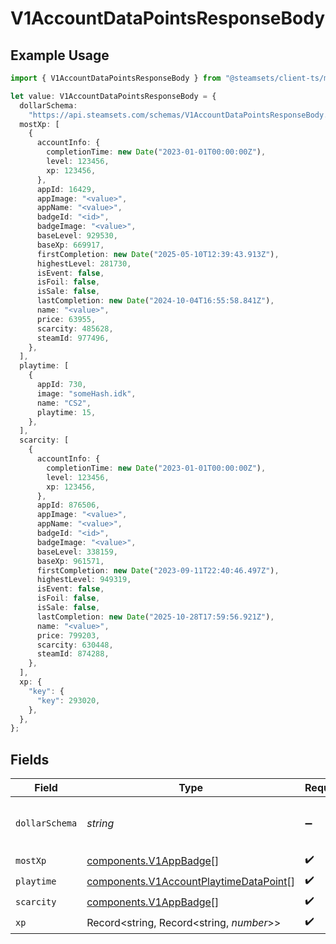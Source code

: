 # V1AccountDataPointsResponseBody

## Example Usage

```typescript
import { V1AccountDataPointsResponseBody } from "@steamsets/client-ts/models/components";

let value: V1AccountDataPointsResponseBody = {
  dollarSchema:
    "https://api.steamsets.com/schemas/V1AccountDataPointsResponseBody.json",
  mostXp: [
    {
      accountInfo: {
        completionTime: new Date("2023-01-01T00:00:00Z"),
        level: 123456,
        xp: 123456,
      },
      appId: 16429,
      appImage: "<value>",
      appName: "<value>",
      badgeId: "<id>",
      badgeImage: "<value>",
      baseLevel: 929530,
      baseXp: 669917,
      firstCompletion: new Date("2025-05-10T12:39:43.913Z"),
      highestLevel: 281730,
      isEvent: false,
      isFoil: false,
      isSale: false,
      lastCompletion: new Date("2024-10-04T16:55:58.841Z"),
      name: "<value>",
      price: 63955,
      scarcity: 485628,
      steamId: 977496,
    },
  ],
  playtime: [
    {
      appId: 730,
      image: "someHash.idk",
      name: "CS2",
      playtime: 15,
    },
  ],
  scarcity: [
    {
      accountInfo: {
        completionTime: new Date("2023-01-01T00:00:00Z"),
        level: 123456,
        xp: 123456,
      },
      appId: 876506,
      appImage: "<value>",
      appName: "<value>",
      badgeId: "<id>",
      badgeImage: "<value>",
      baseLevel: 338159,
      baseXp: 961571,
      firstCompletion: new Date("2023-09-11T22:40:46.497Z"),
      highestLevel: 949319,
      isEvent: false,
      isFoil: false,
      isSale: false,
      lastCompletion: new Date("2025-10-28T17:59:56.921Z"),
      name: "<value>",
      price: 799203,
      scarcity: 630448,
      steamId: 874288,
    },
  ],
  xp: {
    "key": {
      "key": 293020,
    },
  },
};
```

## Fields

| Field                                                                                            | Type                                                                                             | Required                                                                                         | Description                                                                                      | Example                                                                                          |
| ------------------------------------------------------------------------------------------------ | ------------------------------------------------------------------------------------------------ | ------------------------------------------------------------------------------------------------ | ------------------------------------------------------------------------------------------------ | ------------------------------------------------------------------------------------------------ |
| `dollarSchema`                                                                                   | *string*                                                                                         | :heavy_minus_sign:                                                                               | A URL to the JSON Schema for this object.                                                        | https://api.steamsets.com/schemas/V1AccountDataPointsResponseBody.json                           |
| `mostXp`                                                                                         | [components.V1AppBadge](../../models/components/v1appbadge.md)[]                                 | :heavy_check_mark:                                                                               | N/A                                                                                              |                                                                                                  |
| `playtime`                                                                                       | [components.V1AccountPlaytimeDataPoint](../../models/components/v1accountplaytimedatapoint.md)[] | :heavy_check_mark:                                                                               | N/A                                                                                              |                                                                                                  |
| `scarcity`                                                                                       | [components.V1AppBadge](../../models/components/v1appbadge.md)[]                                 | :heavy_check_mark:                                                                               | N/A                                                                                              |                                                                                                  |
| `xp`                                                                                             | Record<string, Record<string, *number*>>                                                         | :heavy_check_mark:                                                                               | N/A                                                                                              |                                                                                                  |